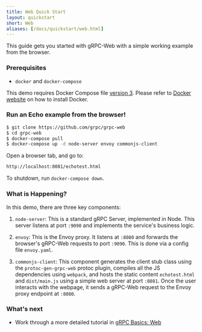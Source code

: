 ```yaml
---
title: Web Quick Start
layout: quickstart
short: Web
aliases: [/docs/quickstart/web.html]
---
```

<p class="lead">This guide gets you started with gRPC-Web with a simple
working example from the browser.</p>

<div id="toc"></div>

### Prerequisites

* `docker` and `docker-compose`

This demo requires Docker Compose file
[version 3](https://docs.docker.com/compose/compose-file/). Please refer to
[Docker website](https://docs.docker.com/compose/install/#install-compose) on how to install Docker.

### Run an Echo example from the browser!

```sh
$ git clone https://github.com/grpc/grpc-web
$ cd grpc-web
$ docker-compose pull
$ docker-compose up -d node-server envoy commonjs-client
```

Open a browser tab, and go to:

```sh
http://localhost:8081/echotest.html
```

To shutdown, run `docker-compose down`.


### What is Happening?

In this demo, there are three key components:

 1. `node-server`: This is a standard gRPC Server, implemented in Node.
 This server listens at port `:9090` and implements the service's business
 logic.
 
 2. `envoy`: This is the Envoy proxy. It listens at `:8080` and forwards the
 browser's gRPC-Web requests to port `:9090`. This is done via a config file
 `envoy.yaml`.
 
 3. `commonjs-client`: This component generates the client stub class using
 the `protoc-gen-grpc-web` protoc plugin, compiles all the JS dependencies
 using `webpack`, and hosts the static content `echotest.html` and
 `dist/main.js` using a simple web server at port `:8081`. Once the user
 interacts with the webpage, it sends a gRPC-Web request to the Envoy proxy
 endpoint at `:8080`.


### What's next

- Work through a more detailed tutorial in [gRPC Basics: Web](/docs/tutorials/basic/web/)
